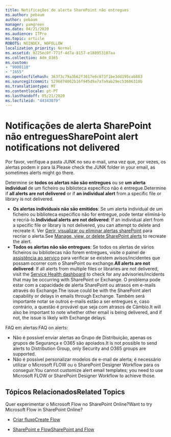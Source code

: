 ```yaml
---
title: Notificações de alerta SharePoint não entregues
ms.author: pebaum
author: pebaum
manager: pamgreen
ms.date: 04/21/2020
ms.audience: ITPro
ms.topic: article
ROBOTS: NOINDEX, NOFOLLOW
localization_priority: Normal
ms.assetid: 9225ec0f-771f-4d7a-8157-e188953107aa
ms.collection: Adm_O365
ms.custom:
- "9000118"
- "1655"
ms.openlocfilehash: 363f3c79a3b62f3017e6c873f1be3dd195cab883
ms.sourcegitcommit: 5296874062b16f945d9a7a7a9ab29ec53686310b
ms.translationtype: MT
ms.contentlocale: pt-PT
ms.lasthandoff: 05/21/2020
ms.locfileid: "44343079"
---
```

# <a name="sharepoint-alert-notifications-not-delivered"></a><span data-ttu-id="1f785-102">Notificações de alerta SharePoint não entregues</span><span class="sxs-lookup"><span data-stu-id="1f785-102">SharePoint alert notifications not delivered</span></span>

<span data-ttu-id="1f785-103">Por favor, verifique a pasta JUNK no seu e-mail, uma vez que, por vezes, os alertas podem ir para lá.</span><span class="sxs-lookup"><span data-stu-id="1f785-103">Please check the JUNK folder in your email, as sometimes alerts might go there.</span></span>

<span data-ttu-id="1f785-104">Determine se **todos os alertas não são entregues** ou se **um alerta individual** de um ficheiro ou biblioteca específico não é entregue.</span><span class="sxs-lookup"><span data-stu-id="1f785-104">Determine if **all alerts are not delivered** or if **an individual alert** from a specific file or library is not delivered.</span></span>

- <span data-ttu-id="1f785-105">**Os alertas individuais não são emitidos**: Se um alerta individual de um ficheiro ou biblioteca específico não for entregue, pode tentar eliminá-lo e recriá-lo.</span><span class="sxs-lookup"><span data-stu-id="1f785-105">**Individual alerts are not delivered**: If an individual alert from a specific file or library is not delivered, you can attempt to delete and recreate it.</span></span> <span data-ttu-id="1f785-106">Ver [Gerir, visualizar ou eliminar alertas sharePoint](https://support.office.com/article/manage-view-or-delete-sharepoint-alerts-99dfb19c-9a90-4a8c-aba1-aa8c8afb0de2) para recriar o alerta.</span><span class="sxs-lookup"><span data-stu-id="1f785-106">See [Manage, view, or delete SharePoint alerts](https://support.office.com/article/manage-view-or-delete-sharepoint-alerts-99dfb19c-9a90-4a8c-aba1-aa8c8afb0de2) to recreate the alert.</span></span>
- <span data-ttu-id="1f785-107">**Todos os alertas não são entregues**: Se todos os alertas de vários ficheiros ou bibliotecas não forem entregues, visite o painel de [assistência ao serviço](https://admin.microsoft.com/AdminPortal/Home#/servicehealth) para verificar se existem avisos/incidentes que possam ocorrer com o SharePoint ou exchange.</span><span class="sxs-lookup"><span data-stu-id="1f785-107">**All alerts are not delivered**: If all alerts from multiple files or libraries are not delivered, visit the [Service Health dashboard](https://admin.microsoft.com/AdminPortal/Home#/servicehealth) to check for any advisories/incidents that may be occurring with SharePoint or Exchange.</span></span> <span data-ttu-id="1f785-108">O problema pode estar com a capacidade de alerta SharePoint ou atrasos em e-mails através do Exchange.</span><span class="sxs-lookup"><span data-stu-id="1f785-108">The issue could be with the SharePoint alert capability or delays in emails through Exchange.</span></span> <span data-ttu-id="1f785-109">Também será importante notar se outros e-mails estão a ser entregues e, caso contrário, a questão é provável que seja com atrasos de Câmbio.</span><span class="sxs-lookup"><span data-stu-id="1f785-109">It will also be important to note whether other email is being delivered, and if not, the issue is likely with Exchange delays.</span></span>

<span data-ttu-id="1f785-110">FAQ em alertas:</span><span class="sxs-lookup"><span data-stu-id="1f785-110">FAQ on alerts:</span></span>

- <span data-ttu-id="1f785-111">Não é possível enviar alertas ao Grupo de Distribuição, apenas os grupos de Segurança e O365 são apoiados.</span><span class="sxs-lookup"><span data-stu-id="1f785-111">It is not possible to send alerts to Distribution Group, only Security and O365 groups are supported.</span></span>
- <span data-ttu-id="1f785-112">Não é possível personalizar modelos de e-mail de alerta; é necessário utilizar o Microsoft FLOW ou o SharePoint Designer Workflow para os conseguir.</span><span class="sxs-lookup"><span data-stu-id="1f785-112">You cannot customize alert email templates; you need to use Microsoft FLOW or SharePoint Designer Workflow to achieve those.</span></span>

## <a name="related-topics"></a><span data-ttu-id="1f785-113">Tópicos Relacionados</span><span class="sxs-lookup"><span data-stu-id="1f785-113">Related Topics</span></span>

<span data-ttu-id="1f785-114">Quer experimentar o Microsoft Flow no SharePoint Online?</span><span class="sxs-lookup"><span data-stu-id="1f785-114">Want to try Microsoft Flow in SharePoint Online?</span></span>

- [<span data-ttu-id="1f785-115">Criar fluxo</span><span class="sxs-lookup"><span data-stu-id="1f785-115">Create Flow</span></span>](https://support.office.com/article/a9c3e03b-0654-46af-a254-20252e580d01)

- [<span data-ttu-id="1f785-116">SharePoint e Flow</span><span class="sxs-lookup"><span data-stu-id="1f785-116">SharePoint and Flow</span></span>](https://flow.microsoft.com//blog/sharepoint-and-flow/)

